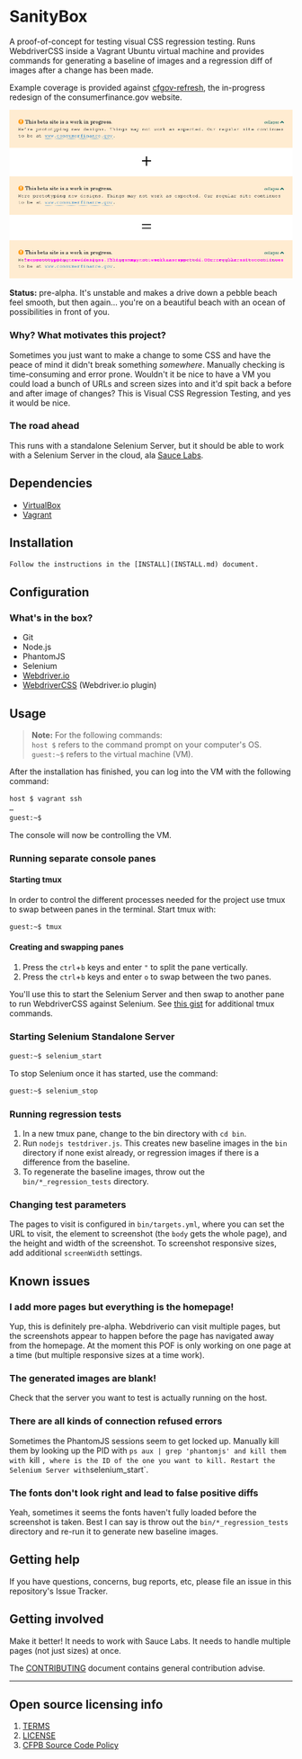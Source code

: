 # SanityBox

A proof-of-concept for testing visual CSS regression testing.
Runs WebdriverCSS inside a Vagrant Ubuntu virtual machine and provides commands
for generating a baseline of images and a regression diff of images after a
change has been made.

Example coverage is provided against [cfgov-refresh](https://github.com/cfpb/cfgov-refresh),
the in-progress redesign of the consumerfinance.gov website.

![Screenshot](screenshot.png)

**Status:** pre-alpha.
It's unstable and makes a drive down a pebble beach feel smooth,
but then again…
you're on a beautiful beach with an ocean of possibilities in front of you.

### Why? What motivates this project?

Sometimes you just want to make a change to some CSS and have the peace of mind
it didn't break something _somewhere_.
Manually checking is time-consuming and error prone. Wouldn't it be nice to have
a VM you could load a bunch of URLs and screen sizes into and it'd spit back a
before and after image of changes? This is Visual CSS Regression Testing, and
yes it would be nice.

### The road ahead

This runs with a standalone Selenium Server,
but it should be able to work with a Selenium Server in the cloud,
ala [Sauce Labs](http://saucelabs.com).


## Dependencies

  - [VirtualBox](http://virtualbox.org)
  - [Vagrant](http://vagrantup.com)

## Installation
    Follow the instructions in the [INSTALL](INSTALL.md) document.

## Configuration

### What's in the box?

  - Git
  - Node.js
  - PhantomJS
  - Selenium
  - [Webdriver.io](https://github.com/webdriverio/webdriverio)
  - [WebdriverCSS](https://github.com/webdriverio/webdrivercss) (Webdriver.io plugin)

## Usage

> **Note:** For the following commands:<br>
  `host $` refers to the command prompt on your computer's OS.<br>
  `guest:~$` refers to the virtual machine (VM).

After the installation has finished,
you can log into the VM with the following command:

```bash
host $ vagrant ssh
…
guest:~$
```

The console will now be controlling the VM.

### Running separate console panes

#### Starting tmux
In order to control the different processes needed for the project use
tmux to swap between panes in the terminal. Start tmux with:

```bash
guest:~$ tmux
```

#### Creating and swapping panes
 1. Press the `ctrl`+`b` keys and enter `"` to split the pane vertically.
 2. Press the `ctrl`+`b` keys and enter `o` to swap between the two panes.

You'll use this to start the Selenium Server and then swap to another pane
to run WebdriverCSS against Selenium.
See [this gist](https://gist.github.com/MohamedAlaa/2961058) for additional tmux commands.

### Starting Selenium Standalone Server

```bash
guest:~$ selenium_start
```

To stop Selenium once it has started, use the command:

```bash
guest:~$ selenium_stop
```

### Running regression tests
  1. In a new tmux pane, change to the bin directory with `cd bin`.
  2. Run `nodejs testdriver.js`. This creates new baseline images
     in the `bin` directory if none exist already, or regression images
     if there is a difference from the baseline.
  3. To regenerate the baseline images,
     throw out the `bin/*_regression_tests` directory.

### Changing test parameters
The pages to visit is configured in `bin/targets.yml`,
where you can set the URL to visit,
the element to screenshot (the `body` gets the whole page),
and the height and width of the screenshot.
To screenshot responsive sizes, add additional `screenWidth` settings.

## Known issues

### I add more pages but everything is the homepage!
Yup, this is definitely pre-alpha.
Webdriverio can visit multiple pages,
but the screenshots appear to happen before the
page has navigated away from the homepage.
At the moment this POF is only working on one page at a time
(but multiple responsive sizes at a time work).

### The generated images are blank!
Check that the server you want to test is actually running on the host.

### There are all kinds of connection refused errors
Sometimes the PhantomJS sessions seem to get locked up.
Manually kill them by looking up the PID with `ps aux | grep 'phantomjs'
and kill them with `kill <PID>`,
where `<PID>` is the ID of the one you want to kill.
Restart the Selenium Server with `selenium_start`.

### The fonts don't look right and lead to false positive diffs
Yeah, sometimes it seems the fonts haven't fully loaded before the
screenshot is taken. Best I can say is throw out the `bin/*_regression_tests`
directory and re-run it to generate new baseline images.

## Getting help

If you have questions, concerns, bug reports, etc, please file an issue in this repository's Issue Tracker.

## Getting involved

Make it better! It needs to work with Sauce Labs. It needs to handle multiple pages
(not just sizes) at once.

The [CONTRIBUTING](CONTRIBUTING.md) document contains general contribution advise.


----

## Open source licensing info
1. [TERMS](TERMS.md)
2. [LICENSE](LICENSE)
3. [CFPB Source Code Policy](https://github.com/cfpb/source-code-policy/)
